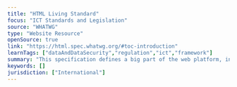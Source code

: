 ```yaml
---
title: "HTML Living Standard"
focus: "ICT Standards and Legislation"
source: "WHATWG"
type: "Website Resource"
openSource: true
link: "https://html.spec.whatwg.org/#toc-introduction"
learnTags: ["dataAndDataSecurity","regulation","ict","framework"]
summary: "This specification defines a big part of the web platform, in lots of detail. "
keywords: []
jurisdiction: ["International"]
---
```

